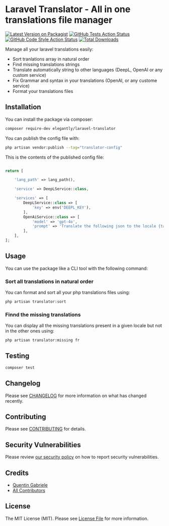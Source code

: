 # Laravel Translator - All in one translations file manager

[![Latest Version on Packagist](https://img.shields.io/packagist/v/elegantly/laravel-translator.svg?style=flat-square)](https://packagist.org/packages/elegantly/laravel-translator)
[![GitHub Tests Action Status](https://img.shields.io/github/actions/workflow/status/elegantengineeringtech/laravel-translator/run-tests.yml?branch=main&label=tests&style=flat-square)](https://github.com/elegantengineeringtech/laravel-translator/actions?query=workflow%3Arun-tests+branch%3Amain)
[![GitHub Code Style Action Status](https://img.shields.io/github/actions/workflow/status/elegantengineeringtech/laravel-translator/fix-php-code-style-issues.yml?branch=main&label=code%20style&style=flat-square)](https://github.com/elegantengineeringtech/laravel-translator/actions?query=workflow%3A"Fix+PHP+code+style+issues"+branch%3Amain)
[![Total Downloads](https://img.shields.io/packagist/dt/elegantly/laravel-translator.svg?style=flat-square)](https://packagist.org/packages/elegantly/laravel-translator)

Manage all your laravel translations easily:

-   Sort tranlations array in natural order
-   Find missing translations strings
-   Translate automatically string to other languages (DeepL, OpenAI or any custom service)
-   Fix Grammar and syntax in your translations (OpenAI, or any custome service)
-   Format your translations files

## Installation

You can install the package via composer:

```bash
composer require-dev elegantly/laravel-translator
```

You can publish the config file with:

```bash
php artisan vendor:publish --tag="translator-config"
```

This is the contents of the published config file:

```php

return [

    'lang_path' => lang_path(),

    'service' => DeepLService::class,

    'services' => [
        DeepLService::class => [
            'key' => env('DEEPL_KEY'),
        ],
        OpenAiService::class => [
            'model' => 'gpt-4o',
            'prompt' => 'Translate the following json to the locale {targetLocale} while preserving the keys.',
        ],
    ],
];
```

## Usage

You can use the package like a CLI tool with the following command:

### Sort all translations in natural order

You can format and sort all your php translations files using:

```bash
php artisan translator:sort
```

### Finnd the missing translations

You can display all the missing translations present in a given locale but not in the other ones using:

```bash
php artisan translator:missing fr
```

## Testing

```bash
composer test
```

## Changelog

Please see [CHANGELOG](CHANGELOG.md) for more information on what has changed recently.

## Contributing

Please see [CONTRIBUTING](CONTRIBUTING.md) for details.

## Security Vulnerabilities

Please review [our security policy](../../security/policy) on how to report security vulnerabilities.

## Credits

-   [Quentin Gabriele](https://github.com/40128136+QuentinGab)
-   [All Contributors](../../contributors)

## License

The MIT License (MIT). Please see [License File](LICENSE.md) for more information.
